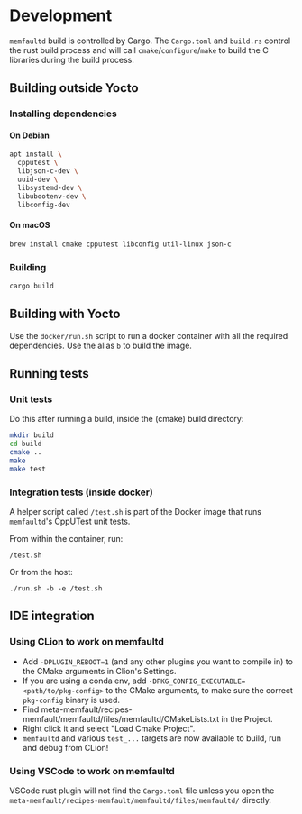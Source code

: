 # Development

`memfaultd` build is controlled by Cargo. The `Cargo.toml` and `build.rs`
control the rust build process and will call `cmake`/`configure`/`make` to build
the C libraries during the build process.

## Building outside Yocto

### Installing dependencies

#### On Debian

```sh
apt install \
  cpputest \
  libjson-c-dev \
  uuid-dev \
  libsystemd-dev \
  libubootenv-dev \
  libconfig-dev
```

#### On macOS

```sh
brew install cmake cpputest libconfig util-linux json-c
```

### Building

```sh
cargo build
```

## Building with Yocto

Use the `docker/run.sh` script to run a docker container with all the required
dependencies. Use the alias `b` to build the image.

## Running tests

### Unit tests

Do this after running a build, inside the (cmake) build directory:

```sh
mkdir build
cd build
cmake ..
make
make test
```

### Integration tests (inside docker)

A helper script called `/test.sh` is part of the Docker image that runs
`memfaultd`'s CppUTest unit tests.

From within the container, run:

```console
/test.sh
```

Or from the host:

```console
./run.sh -b -e /test.sh
```

## IDE integration

### Using CLion to work on memfaultd

- Add `-DPLUGIN_REBOOT=1` (and any other plugins you want to compile in) to the
  CMake arguments in Clion's Settings.
- If you are using a conda env, add
  `-DPKG_CONFIG_EXECUTABLE=<path/to/pkg-config>` to the CMake arguments, to make
  sure the correct `pkg-config` binary is used.
- Find meta-memfault/recipes-memfault/memfaultd/files/memfaultd/CMakeLists.txt
  in the Project.
- Right click it and select "Load Cmake Project".
- `memfaultd` and various `test_...` targets are now available to build, run and
  debug from CLion!

### Using VSCode to work on memfaultd

VSCode rust plugin will not find the `Cargo.toml` file unless you open the
`meta-memfault/recipes-memfault/memfaultd/files/memfaultd/` directly.
